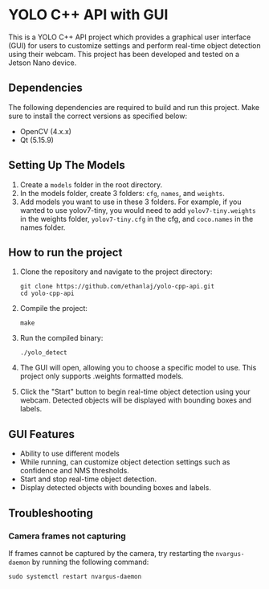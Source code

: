 # YOLO C++ API with GUI

This is a YOLO C++ API project which provides a graphical user interface (GUI) for users to customize settings and perform real-time object detection using their webcam. This project has been developed and tested on a Jetson Nano device.

## Dependencies

The following dependencies are required to build and run this project. Make sure to install the correct versions as specified below:

- OpenCV (4.x.x)
- Qt (5.15.9)

## Setting Up The Models

1. Create a `models` folder in the root directory.
2. In the models folder, create 3 folders: `cfg`, `names`, and `weights`.
3. Add models you want to use in these 3 folders. For example, if you wanted to use yolov7-tiny, you would need to add `yolov7-tiny.weights` in the weights folder, `yolov7-tiny.cfg` in the cfg, and `coco.names` in the names folder.

## How to run the project

1. Clone the repository and navigate to the project directory:

   ```
   git clone https://github.com/ethanlaj/yolo-cpp-api.git
   cd yolo-cpp-api
   ```

2. Compile the project:

   ```
   make
   ```

3. Run the compiled binary:

   ```
   ./yolo_detect
   ```

4. The GUI will open, allowing you to choose a specific model to use. This project only supports .weights formatted models.

5. Click the "Start" button to begin real-time object detection using your webcam. Detected objects will be displayed with bounding boxes and labels.

## GUI Features

- Ability to use different models
- While running, can customize object detection settings such as confidence and NMS thresholds.
- Start and stop real-time object detection.
- Display detected objects with bounding boxes and labels.

## Troubleshooting

### Camera frames not capturing

If frames cannot be captured by the camera, try restarting the `nvargus-daemon` by running the following command:

```
sudo systemctl restart nvargus-daemon
```

